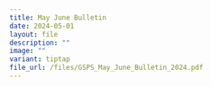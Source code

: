 ```yaml
---
title: May June Bulletin
date: 2024-05-01
layout: file
description: ""
image: ""
variant: tiptap
file_url: /files/GSPS_May_June_Bulletin_2024.pdf
---
```

